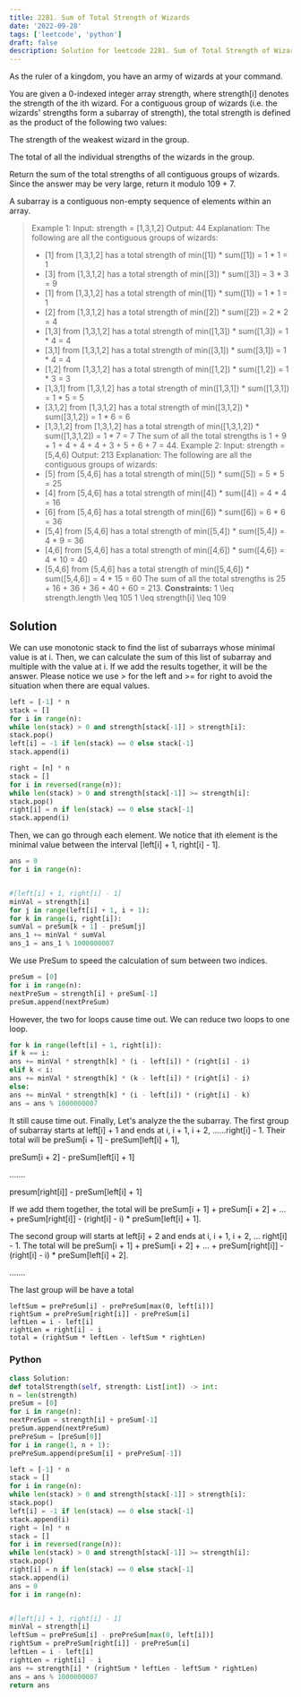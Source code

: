 ```yaml
---
title: 2281. Sum of Total Strength of Wizards
date: '2022-09-28'
tags: ['leetcode', 'python']
draft: false
description: Solution for leetcode 2281. Sum of Total Strength of Wizards
---
```



As the ruler of a kingdom, you have an army of wizards at your command.

You are given a 0-indexed integer array strength, where strength[i] denotes the strength of the ith wizard. For a contiguous group of wizards (i.e. the wizards' strengths form a subarray of strength), the total strength is defined as the product of the following two values:

The strength of the weakest wizard in the group.

The total of all the individual strengths of the wizards in the group.

Return the sum of the total strengths of all contiguous groups of wizards. Since the answer may be very large, return it modulo 109 + 7.

A subarray is a contiguous non-empty sequence of elements within an array.

> Example 1:
> Input: strength <TeX>=</TeX> [1,3,1,2]
> Output: 44
> Explanation: The following are all the contiguous groups of wizards:
> - [1] from [1,3,1,2] has a total strength of min([1]) * sum([1]) <TeX>=</TeX> 1 * 1 <TeX>=</TeX> 1
> - [3] from [1,3,1,2] has a total strength of min([3]) * sum([3]) <TeX>=</TeX> 3 * 3 <TeX>=</TeX> 9
> - [1] from [1,3,1,2] has a total strength of min([1]) * sum([1]) <TeX>=</TeX> 1 * 1 <TeX>=</TeX> 1
> - [2] from [1,3,1,2] has a total strength of min([2]) * sum([2]) <TeX>=</TeX> 2 * 2 <TeX>=</TeX> 4
> - [1,3] from [1,3,1,2] has a total strength of min([1,3]) * sum([1,3]) <TeX>=</TeX> 1 * 4 <TeX>=</TeX> 4
> - [3,1] from [1,3,1,2] has a total strength of min([3,1]) * sum([3,1]) <TeX>=</TeX> 1 * 4 <TeX>=</TeX> 4
> - [1,2] from [1,3,1,2] has a total strength of min([1,2]) * sum([1,2]) <TeX>=</TeX> 1 * 3 <TeX>=</TeX> 3
> - [1,3,1] from [1,3,1,2] has a total strength of min([1,3,1]) * sum([1,3,1]) <TeX>=</TeX> 1 * 5 <TeX>=</TeX> 5
> - [3,1,2] from [1,3,1,2] has a total strength of min([3,1,2]) * sum([3,1,2]) <TeX>=</TeX> 1 * 6 <TeX>=</TeX> 6
> - [1,3,1,2] from [1,3,1,2] has a total strength of min([1,3,1,2]) * sum([1,3,1,2]) <TeX>=</TeX> 1 * 7 <TeX>=</TeX> 7
> The sum of all the total strengths is 1 + 9 + 1 + 4 + 4 + 4 + 3 + 5 + 6 + 7 <TeX>=</TeX> 44.
> Example 2:
> Input: strength <TeX>=</TeX> [5,4,6]
> Output: 213
> Explanation: The following are all the contiguous groups of wizards:
> - [5] from [5,4,6] has a total strength of min([5]) * sum([5]) <TeX>=</TeX> 5 * 5 <TeX>=</TeX> 25
> - [4] from [5,4,6] has a total strength of min([4]) * sum([4]) <TeX>=</TeX> 4 * 4 <TeX>=</TeX> 16
> - [6] from [5,4,6] has a total strength of min([6]) * sum([6]) <TeX>=</TeX> 6 * 6 <TeX>=</TeX> 36
> - [5,4] from [5,4,6] has a total strength of min([5,4]) * sum([5,4]) <TeX>=</TeX> 4 * 9 <TeX>=</TeX> 36
> - [4,6] from [5,4,6] has a total strength of min([4,6]) * sum([4,6]) <TeX>=</TeX> 4 * 10 <TeX>=</TeX> 40
> - [5,4,6] from [5,4,6] has a total strength of min([5,4,6]) * sum([5,4,6]) <TeX>=</TeX> 4 * 15 <TeX>=</TeX> 60
> The sum of all the total strengths is 25 + 16 + 36 + 36 + 40 + 60 <TeX>=</TeX> 213.
**Constraints:**
1 <TeX>\leq</TeX> strength.length <TeX>\leq</TeX> 105
1 <TeX>\leq</TeX> strength[i] <TeX>\leq</TeX> 109


## Solution
We can use monotonic stack to find the list of subarrays whose minimal value is at i. Then, we can calculate the sum of this list of subarray and multiple with the value at i. If we add the results together, it will be the answer. Please notice we use > for the left and >= for right to avoid the situation when there are equal values.

```python
left = [-1] * n
stack = []
for i in range(n):
while len(stack) > 0 and strength[stack[-1]] > strength[i]:
stack.pop()
left[i] = -1 if len(stack) == 0 else stack[-1]
stack.append(i)

right = [n] * n
stack = []
for i in reversed(range(n)):
while len(stack) > 0 and strength[stack[-1]] >= strength[i]:
stack.pop()
right[i] = n if len(stack) == 0 else stack[-1]
stack.append(i)
```
Then, we can go through each element. We notice that ith element is the minimal value between the interval [left[i] + 1, right[i] - 1].
```python
ans = 0
for i in range(n):


#[left[i] + 1, right[i] - 1]
minVal = strength[i]
for j in range(left[i] + 1, i + 1):
for k in range(i, right[i]):
sumVal = preSum[k + 1] - preSum[j]
ans_1 += minVal * sumVal
ans_1 = ans_1 % 1000000007
```
We use PreSum to speed the calculation of sum between two indices.
```python
preSum = [0]
for i in range(n):
nextPreSum = strength[i] + preSum[-1]
preSum.append(nextPreSum)
```
However, the two for loops cause time out. We can reduce two loops to one loop.
```python
for k in range(left[i] + 1, right[i]):
if k == i:
ans += minVal * strength[k] * (i - left[i]) * (right[i] - i)
elif k < i:
ans += minVal * strength[k] * (k - left[i]) * (right[i] - i)
else:
ans += minVal * strength[k] * (i - left[i]) * (right[i] - k)
ans = ans % 1000000007
```
It still cause time out.  Finally, Let's analyze the the subarray. The first group of subarray starts at left[i] + 1 and ends at i, i + 1, i + 2, ......right[i] - 1.  Their total will be preSum[i + 1] - preSum[left[i] + 1],

preSum[i + 2] - preSum[left[i] + 1]

.......

presum[right[i]] - preSum[left[i] + 1]

If we add them together, the total will be preSum[i + 1] + preSum[i + 2] + ... + preSum[right[i]] - (right[i] - i) * preSum[left[i] + 1].

The second group will starts at left[i] + 2 and ends at i, i + 1, i + 2, ... right[i] - 1. The total will be preSum[i + 1] + preSum[i + 2] + ... + preSum[right[i]] - (right[i] - i) * preSum[left[i] + 2].

.......

The last group will be have a total
```
leftSum = prePreSum[i] - prePreSum[max(0, left[i])]
rightSum = prePreSum[right[i]] - prePreSum[i]
leftLen = i - left[i]
rightLen = right[i] - i
total = (rightSum * leftLen - leftSum * rightLen)
```



### Python
```python
class Solution:
def totalStrength(self, strength: List[int]) -> int:
n = len(strength)
preSum = [0]
for i in range(n):
nextPreSum = strength[i] + preSum[-1]
preSum.append(nextPreSum)
prePreSum = [preSum[0]]
for i in range(1, n + 1):
prePreSum.append(preSum[i] + prePreSum[-1])

left = [-1] * n
stack = []
for i in range(n):
while len(stack) > 0 and strength[stack[-1]] > strength[i]:
stack.pop()
left[i] = -1 if len(stack) == 0 else stack[-1]
stack.append(i)
right = [n] * n
stack = []
for i in reversed(range(n)):
while len(stack) > 0 and strength[stack[-1]] >= strength[i]:
stack.pop()
right[i] = n if len(stack) == 0 else stack[-1]
stack.append(i)
ans = 0
for i in range(n):


#[left[i] + 1, right[i] - 1]
minVal = strength[i]
leftSum = prePreSum[i] - prePreSum[max(0, left[i])]
rightSum = prePreSum[right[i]] - prePreSum[i]
leftLen = i - left[i]
rightLen = right[i] - i
ans += strength[i] * (rightSum * leftLen - leftSum * rightLen)
ans = ans % 1000000007
return ans

```
